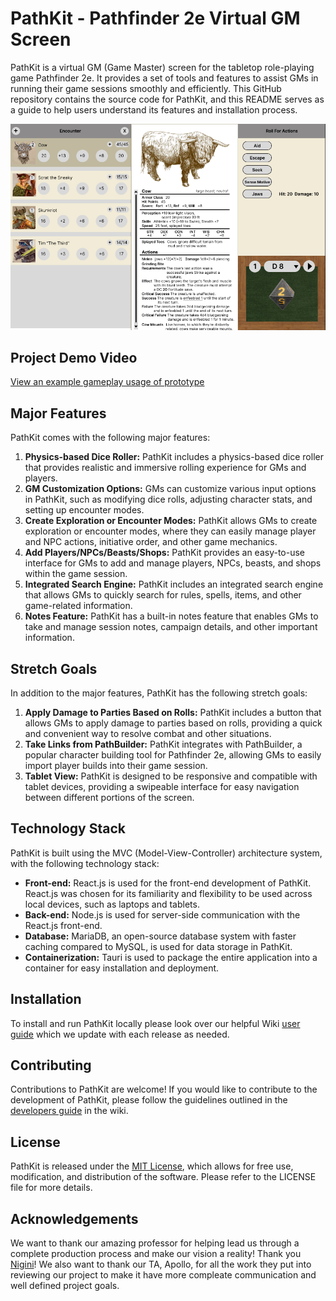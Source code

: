 # PathKit - Pathfinder 2e Virtual GM Screen

PathKit is a virtual GM (Game Master) screen for the tabletop role-playing game Pathfinder 2e. It provides a set of tools and features to assist GMs in running their game sessions smoothly and efficiently. This GitHub repository contains the source code for PathKit, and this README serves as a guide to help users understand its features and installation process.

![Screenshot](docs/assets/PathKit_Screenshot.png)
## Project Demo Video
[View an example gameplay usage of prototype](https://www.youtube.com/watch?v=01wgcb1VR4I)

## Major Features

PathKit comes with the following major features:

1. **Physics-based Dice Roller:** PathKit includes a physics-based dice roller that provides realistic and immersive rolling experience for GMs and players.
2. **GM Customization Options:** GMs can customize various input options in PathKit, such as modifying dice rolls, adjusting character stats, and setting up encounter modes.
3. **Create Exploration or Encounter Modes:** PathKit allows GMs to create exploration or encounter modes, where they can easily manage player and NPC actions, initiative order, and other game mechanics.
4. **Add Players/NPCs/Beasts/Shops:** PathKit provides an easy-to-use interface for GMs to add and manage players, NPCs, beasts, and shops within the game session.
5. **Integrated Search Engine:** PathKit includes an integrated search engine that allows GMs to quickly search for rules, spells, items, and other game-related information.
6. **Notes Feature:** PathKit has a built-in notes feature that enables GMs to take and manage session notes, campaign details, and other important information.

## Stretch Goals

In addition to the major features, PathKit has the following stretch goals:

1. **Apply Damage to Parties Based on Rolls:** PathKit includes a button that allows GMs to apply damage to parties based on rolls, providing a quick and convenient way to resolve combat and other situations.
2. **Take Links from PathBuilder:** PathKit integrates with PathBuilder, a popular character building tool for Pathfinder 2e, allowing GMs to easily import player builds into their game session.
3. **Tablet View:** PathKit is designed to be responsive and compatible with tablet devices, providing a swipeable interface for easy navigation between different portions of the screen.

## Technology Stack

PathKit is built using the MVC (Model-View-Controller) architecture system, with the following technology stack:

- **Front-end:** React.js is used for the front-end development of PathKit. React.js was chosen for its familiarity and flexibility to be used across local devices, such as laptops and tablets.
- **Back-end:** Node.js is used for server-side communication with the React.js front-end.
- **Database:** MariaDB, an open-source database system with faster caching compared to MySQL, is used for data storage in PathKit.
- **Containerization:** Tauri is used to package the entire application into a container for easy installation and deployment.

## Installation

To install and run PathKit locally please look over our helpful Wiki [user guide](https://github.com/LeeJMorel/PathKit/wiki/User-Manual) which we update with each release as needed.

## Contributing

Contributions to PathKit are welcome! If you would like to contribute to the development of PathKit, please follow the guidelines outlined in the [developers guide](https://github.com/LeeJMorel/PathKit/wiki/Developer-Guidelines) in the wiki.

## License

PathKit is released under the [MIT License](LICENSE), which allows for free use, modification, and distribution of the software. Please refer to the LICENSE file for more details.

## Acknowledgements

We want to thank our amazing professor for helping lead us through a complete production process and make our vision a reality! Thank you [Nigini](https://github.com/nigini)! We also want to thank our TA, Apollo, for all the work they put into reviewing our project to make it have more compleate communication and well defined project goals.
